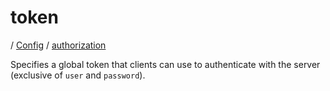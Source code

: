 # token

/ [Config](../../README.md) / [authorization](../README.md) 

Specifies a global token that clients can use to authenticate with
the server (exclusive of `user` and `password`).

